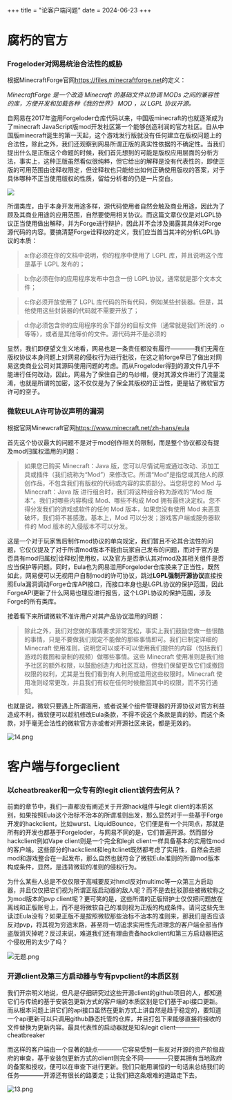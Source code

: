 +++
title = "论客户端问题"
date = 2024-06-23
+++

# 腐朽的官方

### Frogeloder对网易统治合法性的威胁

根据MinecraftForge官网<https://files.minecraftforge.net>的定义：

*MinecraftForge 是一个改造 Minecraft 的基础文件以协调 MODs 之间的兼容性的库，方便开发和加载各种《我的世界》 MOD ，以 LGPL 协议开源。*

自网易在2017年盗用Forgeloder仓库代码以来，中国版minecraft的也就逐渐成为了minecraft JavaScript版mod开发社区第一个能够创造利润的官方社区。自从中国版minecraft诞生的第一天起，这个游戏发行版就没有任何建立在版权问题上的合法性，除此之外，我们还观察到网易所谓正版的真实性依据的不确定性。当我们提出什么是正版这个命题的时候，我们首先想到的可能是版权应用层面的分析方法，事实上，这种正版虽然看似很纯粹，但它给出的解释是没有代表性的，即使正版的可用范围由诠释权限定，但诠释权也只能给出如何正确使用版权的答案，对于具体哪种不正当使用版权的性质，留给分析者的仍是一片空白。

![](https://i0.hdslb.com/bfs/article/a8e09d7db3117c8d65e7f8624fd39bd3cf27a5ec.jpg@1256w_598h_!web-article-pic.avif)

所谓类库，由于本身开发用途多样，源代码使用者自然会触及商业用途，因此为了顾及其商业用途的应用范围，自然要使用相关协议。而这篇文章仅仅是对LGPL协议正当使用做出解释，并为Forge进行辩护，因此并不会涉及揭露其具体对Forge源代码的内容。要搞清楚Forge诠释权的定义，我们应当首当其冲的分析LGPL协议的本质：

>a:你必须在你的文档中说明，你的程序中使用了 LGPL 库，并且说明这个库是基于 LGPL 发布的；

>b:你必须在你的应用程序发布中包含一份 LGPL协议，通常就是那个文本文件；

>c:你必须开放使用了 LGPL 库代码的所有代码，例如某些封装器。但是，其他使用这些封装器的代码就不需要开放了；

>d:你必须包含你的应用程序的余下部分的目标文件（通常就是我们所说的 .o 等等），或者是其他等价的文件。源代码并不是必须的

显然，我们即便望文生义地看，网易也是一条责任都没有履行————我们无需在版权协议本身问题上对网易的侵权行为进行批驳，在这之前forge早已了做出对网易这类商业公司对其源码使用问题的考虑。而从Frogeloder得到的源文件几乎不能进行任何改动，因此，网易为了保住自己的乌纱帽，便对其源文件进行了流量混淆，也就是所谓的加密，这不仅仅是为了保全其版权的正当性，更是钻了微软官方许可的空子。

### 微软EULA许可协议声明的漏洞

根据官网Minewcraft官网<https://www.minecraft.net/zh-hans/eula>

首先这个协议最大的问题不是对于mod创作相关的限制，而是整个协议都没有提及mod归属权滥用的问题：

>如果您已购买 Minecraft：Java 版，您可以尽情试用或通过改动、添加工具或插件（我们统称为“Mod”）来修改它。所谓“Mod”是指您或其他人的原创作品，不包含我们有版权的代码或内容的实质部分。当您将您的 Mod 与 Minecraft：Java 版 进行组合时，我们将这种组合称为游戏的“Mod 版本”。我们对哪些内容构成 Mod、哪些不构成 Mod 拥有最终决定权。您不得分发我们的游戏或软件的任何 Mod 版本，如果您没有使用 Mod 来恶意破坏，我们将不甚感激。基本上，Mod 可以分发；游戏客户端或服务器软件的 Mod 版本的入侵版本不可以分发。

这是一个对于玩家售后制作mod协议的单向规定，我们暂且不论其合法性的问题，它仅仅提及了对于所谓mod版本不能由玩家自己发布的问题，而对于官方是否具有mod归属权|诠释权|使用权，以及官方是否承认其对mod及其相关组件是否应当保护等问题。同时，Eula也为网易滥用Forgeloder仓库换来了正当性，既然如此，网易便可以无视用户自制mod的许可协议，跳过**LGPL强制开源协议**直接按照Eula漏洞调动Forge仓库API接口，而接口本身也是LGPL协议的保护范围，因此ForgeAPI更新了什么网易也理应进行报告，这个LGPL协议的保护范围，涉及Forge的所有类库。

接着看下来所谓微软不准许用户对其产品协议滥用的问题：

>除此之外，我们对您做的事情要求非常宽松，事实上我们鼓励您做一些很酷的事情，只是不要做我们规定不能做的那些事情即可。我们已制定详细的 Minecraft 使用准则，说明您可以或不可以使用我们提供的内容（包括我们游戏的截图和录制的视频）做哪些事情。这些 Minecraft 使用准则是我们给予社区的额外权限，以鼓励创造力和社区互动，但我们保留更改它们或撤回权限的权利，尤其是当我们看到有人利用或滥用这些权限时。Minecraft 使用准则经常更改，并且我们有权在任何时候撤回其中的权限，而不另行通知。

也就是说，微软只要遇上所谓滥用，或者说某个组件管理器的开源协议对官方利益造成不利，微软便可以趁机修改Eula条款，不得不说这个条款是真的妙。而这个条款，对于毫无合法性的微软官方亦或者对开源社区来说，都是无效的。

![14.png](https://img.picui.cn/free/2024/06/23/6677e25c369d5.png)

# 客户端与forgeclient

### 以cheatbreaker和一众专有的legit client该何去何从？

前面的章节中，我们一直都没有阐述关于开源hack组件与legit client的本质区别，如果按照Eula这个治标不治本的所谓准则出发，那么显然对于一些基于Forge开发的hackclient，比如wurst、LiquidBounce，它们便是有一个共同点，那就是所有的开发也都基于Forgeloder，与网易不同的是，它们普遍开源。然而部分hackclient例如Vape client则是一个完全和legit client一样具备基本的实用性mod的客户端。这些部分的hackclient和legitclinet既然都考虑了实用性，自然会去把mod和游戏整合在一起发布，那么自然也就符合了微软Eula准则的所谓mod版本构成条件，显然，是违背微软的准则的侵权行为。

为什么某些人总是不仅仅限于高喊要反对hmcl反对multimc等一众第三方启动器，并且仅仅把它们视为所谓正版启动器的敌人呢？而不是去批驳那些被微软称之为mod版本的pvp client呢？更可笑的是，这些所谓的正版辩护士仅仅把问题放在离线和正版账号上，而不是将微软自己的准则视为正版的构成条件。请问这些先生读过Eula没有？如果正版不是按照微软那些治标不治本的准则来，那我们是否应该反对pvp，将其视为穷途末路，甚至将一切追求实用性先进理念的客户端全部当作盗版消灭掉呢？反过来说，难道我们还有理由责备hackclient和第三方启动器把这个侵权用的太少了吗？

![无题.png](https://img.picui.cn/free/2024/06/23/6677e2f524f81.png)

### 开源client及第三方启动器与专有pvpclient的本质区别

我们开宗明义地说，但凡是仔细研究过这些开源client的github项目的人，都知道它们与传统的基于安装包更新方式的客户端的本质区别是它们基于api接口更新。而从根本问题上讲它们的api接口虽然在更新方式上讲自然是趋于稳定的，要知道一个api更新可以只调用github静态托管的仓库，并且打包下来能够直接将接收的文件替换为更新内容。最具代表性的启动器就是知名legit client————cheatbreaker

而这样的客户端由一个显著的缺点————它容易受到一些反对开源的资产阶级政府的审查，基于安装包更新方式的client则完全不同————只要其拥有当地政府的备案和授权，便可以在审查下进行更新。我们只能用澜恒的一句话来总结我们的任务————开源还有很长的路要走；让我们把这条艰难的道路走下去。

![13.png](https://img.picui.cn/free/2024/06/23/6677e31a819d2.png)
